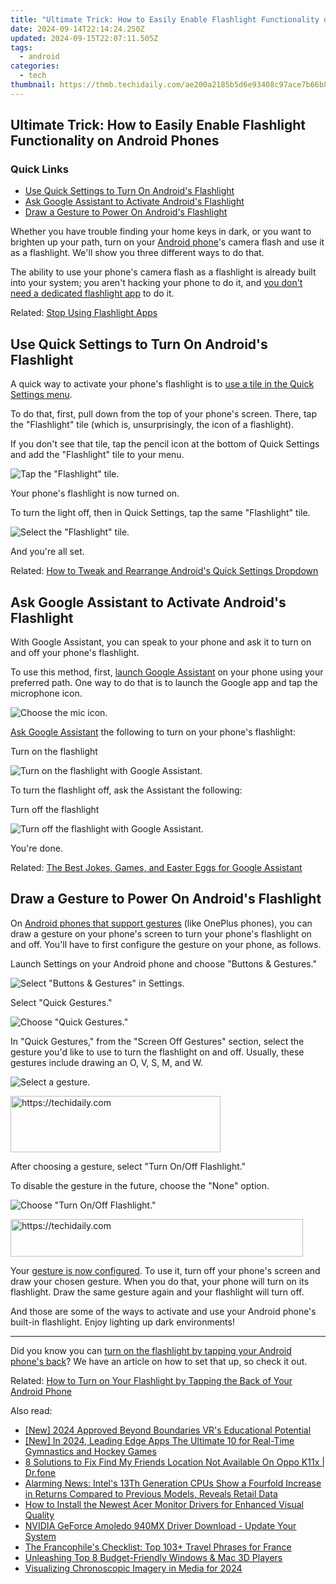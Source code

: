```yaml
---
title: "Ultimate Trick: How to Easily Enable Flashlight Functionality on Android Phones"
date: 2024-09-14T22:14:24.250Z
updated: 2024-09-15T22:07:11.505Z
tags:
  - android
categories:
  - tech
thumbnail: https://thmb.techidaily.com/ae200a2185b5d6e93408c97ace7b66b8254fa867626e84f986d0cc30e800ea8d.jpg
---
```


## Ultimate Trick: How to Easily Enable Flashlight Functionality on Android Phones

### Quick Links

* [Use Quick Settings to Turn On Android's Flashlight](https://extra-lessons.techidaily.com/in-2024-best-android-photo-editor-is-pickup-top/)
* [Ask Google Assistant to Activate Android's Flashlight](https://driver-install.techidaily.com/download-and-install-new-gtx-firmware/)
* [Draw a Gesture to Power On Android's Flashlight](https://hardware-help.techidaily.com/evga-graphics-driver-setup-and-download-for-windows-pcs/)

 Whether you have trouble finding your home keys in dark, or you want to brighten up your path, turn on your [Android phone](https://twitter-videos.techidaily.com/hot-takes-highlight-twitters-trending-topics-for-2024/)'s camera flash and use it as a flashlight. We'll show you three different ways to do that.

 The ability to use your phone's camera flash as a flashlight is already built into your system; you aren't hacking your phone to do it, and [you don't need a dedicated flashlight app](https://tiktok-video-files.techidaily.com/2024-approved-beyond-the-dance-understanding-copyright-pre-upload/) to do it.

Related: [Stop Using Flashlight Apps](https://tiktok-video-files.techidaily.com/2024-approved-beyond-the-dance-understanding-copyright-pre-upload/) 

##  Use Quick Settings to Turn On Android's Flashlight

 A quick way to activate your phone's flashlight is to [use a tile in the Quick Settings menu](https://screen-video-capture.techidaily.com/new-exploring-free-screencast-software-options-on-mac-for-2024/).

 To do that, first, pull down from the top of your phone's screen. There, tap the "Flashlight" tile (which is, unsurprisingly, the icon of a flashlight).

 If you don't see that tile, tap the pencil icon at the bottom of Quick Settings and add the "Flashlight" tile to your menu.

![Tap the "Flashlight" tile.](https://static1.howtogeekimages.com/wordpress/wp-content/uploads/2022/08/1-quick-settings-turn-on-flashlight.png) 

 Your phone's flashlight is now turned on.

 To turn the light off, then in Quick Settings, tap the same "Flashlight" tile.

![Select the "Flashlight" tile.](https://static1.howtogeekimages.com/wordpress/wp-content/uploads/2022/08/2-quick-settings-turn-off-flashlight.png) 

 And you're all set.

Related: [How to Tweak and Rearrange Android's Quick Settings Dropdown](https://screen-video-capture.techidaily.com/new-exploring-free-screencast-software-options-on-mac-for-2024/) 

##  Ask Google Assistant to Activate Android's Flashlight

 With Google Assistant, you can speak to your phone and ask it to turn on and off your phone's flashlight.

 To use this method, first, [launch Google Assistant](https://facebook-videos.techidaily.com/new-capturing-the-skies-dji-drone-content-for-facebook-live-for-2024/) on your phone using your preferred path. One way to do that is to launch the Google app and tap the microphone icon.

![Choose the mic icon.](https://static1.howtogeekimages.com/wordpress/wp-content/uploads/2022/08/3-google-voice-search.png) 

[Ask Google Assistant](https://facebook-video-share.techidaily.com/updated-uncomplicated-method-fast-clearance-of-online-discussions/) the following to turn on your phone's flashlight:

Turn on the flashlight

![Turn on the flashlight with Google Assistant.](https://static1.howtogeekimages.com/wordpress/wp-content/uploads/2022/08/4-google-assistant-enable-flashlight.png) 

 To turn the flashlight off, ask the Assistant the following:

Turn off the flashlight

![Turn off the flashlight with Google Assistant.](https://static1.howtogeekimages.com/wordpress/wp-content/uploads/2022/08/5-google-assistant-disable-flashlight.png) 

 You're done.

Related: [The Best Jokes, Games, and Easter Eggs for Google Assistant](https://facebook-video-share.techidaily.com/updated-uncomplicated-method-fast-clearance-of-online-discussions/) 

##  Draw a Gesture to Power On Android's Flashlight

 On [Android phones that support gestures](https://review-topics.techidaily.com/in-2024-simple-and-effective-ways-to-change-your-country-on-youtube-app-of-your-tecno-spark-20c-drfone-by-drfone-virtual-android/) (like OnePlus phones), you can draw a gesture on your phone's screen to turn your phone's flashlight on and off. You'll have to first configure the gesture on your phone, as follows.

 Launch Settings on your Android phone and choose "Buttons & Gestures."

![Select "Buttons & Gestures" in Settings.](https://static1.howtogeekimages.com/wordpress/wp-content/uploads/2022/08/6-android-buttons-gestures-settings.png) 

 Select "Quick Gestures."

![Choose "Quick Gestures."](https://static1.howtogeekimages.com/wordpress/wp-content/uploads/2022/08/7-android-quick-gestures-settings.png) 

 In "Quick Gestures," from the "Screen Off Gestures" section, select the gesture you'd like to use to turn the flashlight on and off. Usually, these gestures include drawing an O, V, S, M, and W.

![Select a gesture.](https://static1.howtogeekimages.com/wordpress/wp-content/uploads/2022/08/8-choose-flashlight-gesture.png) 

<!-- affiliate ads begin -->
<a href="https://aligracehair.sjv.io/c/5597632/2135416/19272" target="_top" id="2135416">
  <img src="//a.impactradius-go.com/display-ad/19272-2135416" border="0" alt="https://techidaily.com" width="336" height="90"/>
</a>
<img height="0" width="0" src="https://aligracehair.sjv.io/i/5597632/2135416/19272" style="position:absolute;visibility:hidden;" border="0" />
<!-- affiliate ads end -->

 After choosing a gesture, select "Turn On/Off Flashlight."

 To disable the gesture in the future, choose the "None" option.

![Choose "Turn On/Off Flashlight."](https://static1.howtogeekimages.com/wordpress/wp-content/uploads/2022/08/9-assign-gesture-action.png) 

<!-- affiliate ads begin -->
<a href="https://bluettius.sjv.io/c/5597632/2139110/17108" target="_top" id="2139110">
  <img src="//a.impactradius-go.com/display-ad/17108-2139110" border="0" alt="https://techidaily.com" width="468" height="60"/>
</a>
<img height="0" width="0" src="https://bluettius.sjv.io/i/5597632/2139110/17108" style="position:absolute;visibility:hidden;" border="0" />
<!-- affiliate ads end -->

 Your [gesture is now configured](https://some-techniques.techidaily.com/in-2024-innovation-unveiled-the-complete-moto-z2-review/). To use it, turn off your phone's screen and draw your chosen gesture. When you do that, your phone will turn on its flashlight. Draw the same gesture again and your flashlight will turn off.

 And those are some of the ways to activate and use your Android phone's built-in flashlight. Enjoy lighting up dark environments!

---

 Did you know you can [turn on the flashlight by tapping your Android phone's back](https://extra-support.techidaily.com/new-nighttime-narratives-in-pixels/)? We have an article on how to set that up, so check it out.

Related: [How to Turn on Your Flashlight by Tapping the Back of Your Android Phone](https://extra-support.techidaily.com/new-nighttime-narratives-in-pixels/)

<ins class="adsbygoogle"
     style="display:block"
     data-ad-format="autorelaxed"
     data-ad-client="ca-pub-7571918770474297"
     data-ad-slot="1223367746"></ins>

<ins class="adsbygoogle"
     style="display:block"
     data-ad-client="ca-pub-7571918770474297"
     data-ad-slot="8358498916"
     data-ad-format="auto"
     data-full-width-responsive="true"></ins>

<span class="atpl-alsoreadstyle">Also read:</span>
<div><ul>
<li><a href="https://article-posts.techidaily.com/new-2024-approved-beyond-boundaries-vrs-educational-potential/"><u>[New] 2024 Approved Beyond Boundaries VR's Educational Potential</u></a></li>
<li><a href="https://fox-access.techidaily.com/new-in-2024-leading-edge-apps-the-ultimate-10-for-real-time-gymnastics-and-hockey-games/"><u>[New] In 2024, Leading Edge Apps The Ultimate 10 for Real-Time Gymnastics and Hockey Games</u></a></li>
<li><a href="https://location-fake.techidaily.com/8-solutions-to-fix-find-my-friends-location-not-available-on-oppo-k11x-drfone-by-drfone-virtual-android/"><u>8 Solutions to Fix Find My Friends Location Not Available On Oppo K11x | Dr.fone</u></a></li>
<li><a href="https://hardware-help.techidaily.com/alarming-news-intels-13th-generation-cpus-show-a-fourfold-increase-in-returns-compared-to-previous-models-reveals-retail-data/"><u>Alarming News: Intel's 13Th Generation CPUs Show a Fourfold Increase in Returns Compared to Previous Models, Reveals Retail Data</u></a></li>
<li><a href="https://hardware-help.techidaily.com/how-to-install-the-newest-acer-monitor-drivers-for-enhanced-visual-quality/"><u>How to Install the Newest Acer Monitor Drivers for Enhanced Visual Quality</u></a></li>
<li><a href="https://hardware-help.techidaily.com/nvidia-geforce-amoledo-940mx-driver-download-update-your-system/"><u>NVIDIA GeForce Amoledo 940MX Driver Download - Update Your System</u></a></li>
<li><a href="https://mondly-stories.techidaily.com/the-francophiles-checklist-top-103plus-travel-phrases-for-france/"><u>The Francophile's Checklist: Top 103+ Travel Phrases for France</u></a></li>
<li><a href="https://extra-information.techidaily.com/unleashing-top-8-budget-friendly-windows-and-mac-3d-players/"><u>Unleashing Top 8 Budget-Friendly Windows & Mac 3D Players</u></a></li>
<li><a href="https://fox-http.techidaily.com/visualizing-chronoscopic-imagery-in-media-for-2024/"><u>Visualizing Chronoscopic Imagery in Media for 2024</u></a></li>
</ul></div>

